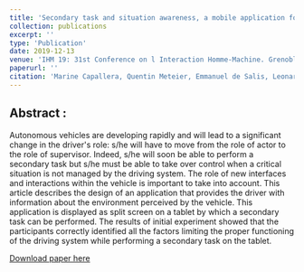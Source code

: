 ```yaml
---
title: 'Secondary task and situation awareness, a mobile application for semi-autonomous vehicle'
collection: publications
excerpt: ''
type: 'Publication'
date: 2019-12-13
venue: 'IHM 19: 31st Conference on l Interaction Homme-Machine. Grenoble, France'
paperurl: ''
citation: 'Marine Capallera, Quentin Meteier, Emmanuel de Salis, Leonardo Angelini, Stefano Carrino, Omar Abou Khaled, and Elena Mugellini. 2019. Secondary task and situation awareness, a mobile application for semi-autonomous vehicle. In Proceedings of the 31st Conference on l Interaction Homme-Machine (IHM 19). Association for Computing Machinery, New York, NY, USA, Article 12, 1–10.'
---
```


## Abstract :
Autonomous vehicles are developing rapidly and will lead to a significant change in the driver's role: s/he will have to move from the role of actor to the role of supervisor. Indeed, s/he will soon be able to perform a secondary task but s/he must be able to take over control when a critical situation is not managed by the driving system. The role of new interfaces and interactions within the vehicle is important to take into account. This article describes the design of an application that provides the driver with information about the environment perceived by the vehicle. This application is displayed as split screen on a tablet by which a secondary task can be performed. The results of initial experiment showed that the participants correctly identified all the factors limiting the proper functioning of the driving system while performing a secondary task on the tablet.

[Download paper here](https://qmeteier.github.io/files/secondary_task_ihm_19.pdf)